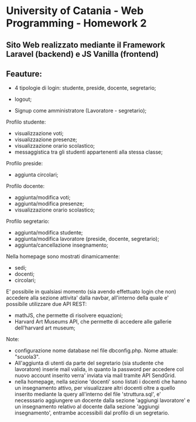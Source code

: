 # University of Catania - Web Programming - Homework 2

## Sito Web realizzato mediante il Framework Laravel (backend) e JS Vanilla (frontend)

## Feauture:

-   4 tipologie di login: studente, preside, docente, segretario;
-   logout;

-   Signup come amministratore (Lavoratore - segretario);

Profilo studente:

-   visualizzazione voti;
-   visualizzazione presenze;
-   visualizzazione orario scolastico;
-   messaggistica tra gli studenti appartenenti alla stessa classe;

Profilo preside:

-   aggiunta circolari;

Profilo docente:

-   aggiunta/modifica voti;
-   aggiunta/modifica presenze;
-   visualizzazione orario scolastico;

Profilo segretario:

-   aggiunta/modifica studente;
-   aggiunta/modifica lavoratore (preside, docente, segretario);
-   aggiunta/cancellazione insegnamento;

Nella homepage sono mostrati dinamicamente:

-   sedi;
-   docenti;
-   circolari;

E' possibile in qualsiasi momento (sia avendo effettuato login che non) accedere alla sezione attivita' dalla navbar, all'interno della quale e' possibile utilizzare
due API REST:

-   mathJS, che permette di risolvere equazioni;
-   Harvard Art Museums API, che permette di accedere alle gallerie dell'harvard art museum;

Note:

-   configurazione nome database nel file dbconfig.php. Nome attuale: "scuola3".
-   All'aggiunta di utenti da parte del segretario (sia studente che lavoratore) inserie mail valida, in quanto la password per accedere col nuovo account inserito verra'
    inviata via mail tramite API SendGrid.
-   nella homepage, nella sezione 'docenti' sono listati i docenti che hanno un insegnamento attivo, per visualizzare altri docenti oltre a quello inserito mediante la query all'interno del file 'struttura.sql', e' necesssario aggiungere un docente dalla sezione 'aggiungi lavoratore' e un insegnamento relativo al docente dalla sezione 'aggiungi insegnamento', entrambe accessibili dal profilo di un segretario.
